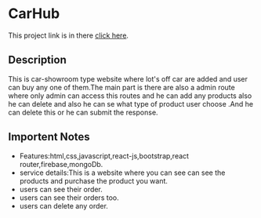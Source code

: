 # CarHub

This project link is in there [click here](https://car-hub-50b03.web.app).

## Description
This is car-showroom type website where lot's off car are added and user can buy any one of them.The main part is there are also a admin route where only admin can access this routes and he can add any products also he can delete and also he can se what type of product user choose .And he can delete this or he can submit the response.
## Importent Notes
* Features:html,css,javascript,react-js,bootstrap,react router,firebase,mongoDb.
* service details:This is a website where you can see can see the products and purchase the product you want.
* users can see their order. 
* users can see their orders too.
* users can delete any order.